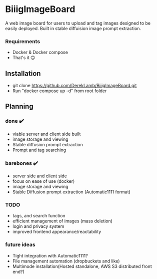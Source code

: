 # BiiigImageBoard
  A web image board for users to upload and tag images designed to be easily deployed. Built in stable diffuision image prompt extraction. 
### Requirements
- Docker & Docker compose
- That's it 🙃

## Installation

- git clone https://github.com/DerekLamb/BiiigImageBoard.git
- Run "docker compose up -d" from root folder

## Planning
### done ✔️
- viable server and client side built
- image storage and viewing
- Stable diffusion prompt extraction
- Prompt and tag searching

### barebones :heavy_check_mark:
- server side and client side
- focus on ease of use (docker) 
- image storage and viewing
- Stable Diffusion prompt extraction (Automatic1111 format)

### TODO 
- tags, and search function
- efficient management of images (mass deletion)
- login and privacy system
- improved frontend appearance/reactability

### future ideas
- Tight integration with Automatic1111? 
- File management automation (dropbuckets and like) 
- Multimode installation(Hosted standalone, AWS S3 distributed front end?)

